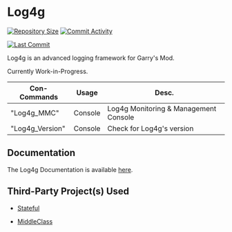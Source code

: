 # Log4g

[![Repository Size](https://img.shields.io/github/repo-size/GrayWolf64/gmod-logging-log4g?label=Repository%20Size&style=flat-square)](https://github.com/GrayWolf64/gmod-logging-log4g/)
[![Commit Activity](https://img.shields.io/github/commit-activity/m/GrayWolf64/gmod-logging-log4g?label=Commit%20Activity&style=flat-square)](https://github.com/GrayWolf64/gmod-logging-log4g/graphs/commit-activity)

[![Last Commit](https://img.shields.io/github/last-commit/GrayWolf64/gmod-logging-log4g)](https://github.com/GrayWolf64/gmod-logging-log4g/)

Log4g is an advanced logging framework for Garry's Mod.

Currently Work-in-Progress.

| Con-Commands    | Usage   | Desc.                                     |
| --------------- | ------- | ----------------------------------------- |
| "Log4g_MMC"     | Console | Log4g Monitoring & Management Console |
| "Log4g_Version" | Console | Check for Log4g's version                 |

## Documentation

The Log4g Documentation is available [here](https://github.com/GrayWolf64/Log4g/wiki).

## Third-Party Project(s) Used

* [Stateful](https://github.com/kikito/stateful.lua)

* [MiddleClass](https://github.com/kikito/middleclass)

